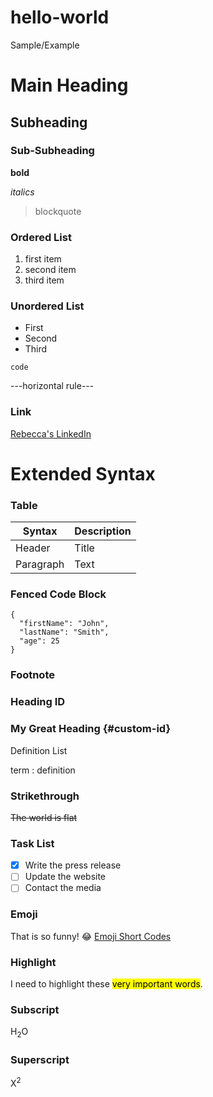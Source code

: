 # hello-world
Sample/Example 
# Main Heading
## Subheading
### Sub-Subheading
**bold**

*italics*
> blockquote
### Ordered List
1. first item
2. second item
3. third item
### Unordered List
- First
- Second
- Third
  
`code`

---horizontal rule---

### Link
[Rebecca's LinkedIn](www.linkedin.com/in/rebecca-mayer-1664a6191)

# Extended Syntax

### Table
| Syntax | Description |
| ----------- | ----------- |
| Header | Title |
| Paragraph | Text |

### Fenced Code Block
```
{
  "firstName": "John",
  "lastName": "Smith",
  "age": 25
}
```

### Footnote
[^1]: This is the footnote.

### Heading ID
### My Great Heading {#custom-id} 

Definition List

term
: definition

### Strikethrough 
~~The world is flat~~

### Task List 
- [x] Write the press release
- [ ] Update the website
- [ ] Contact the media

### Emoji
That is so funny! :joy: 
[Emoji Short Codes](https://gist.github.com/rxaviers/7360908)

### Highlight
I need to highlight these <mark>very important words</mark>.

### Subscript
H<sub>2</sub>O 

### Superscript
X<sup>2</sup> 
